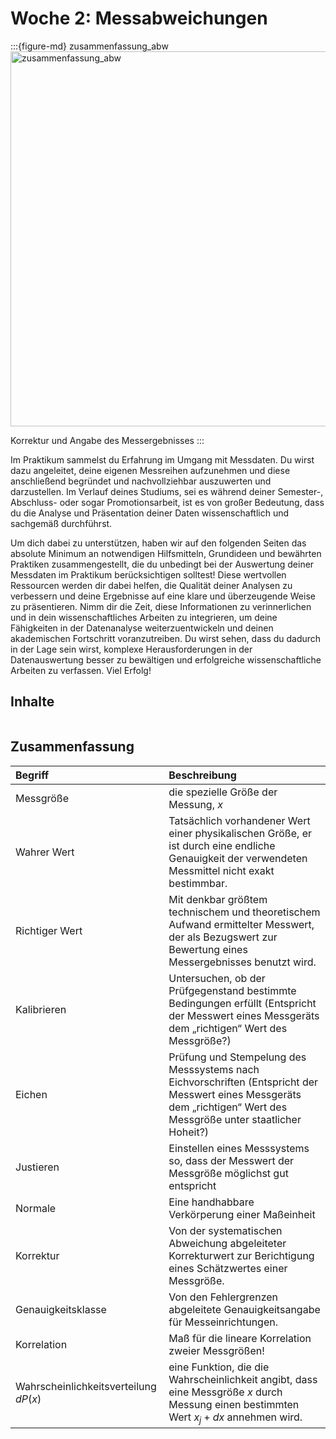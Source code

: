 # Woche 2: Messabweichungen

:::{figure-md} zusammenfassung_abw
<img src="draw/zusammenfassung_abw.jpg" alt="zusammenfassung_abw" width="600px" label = zusammenfassung_abw>

Korrektur und Angabe des Messergebnisses
:::

Im Praktikum sammelst du Erfahrung im Umgang mit Messdaten. Du wirst dazu angeleitet, deine eigenen Messreihen aufzunehmen und diese anschließend begründet und nachvollziehbar auszuwerten und darzustellen. Im Verlauf deines Studiums, sei es während deiner Semester-, Abschluss- oder sogar Promotionsarbeit, ist es von großer Bedeutung, dass du die Analyse und Präsentation deiner Daten wissenschaftlich und sachgemäß durchführst.

Um dich dabei zu unterstützen, haben wir auf den folgenden Seiten das absolute Minimum an notwendigen Hilfsmitteln, Grundideen und bewährten Praktiken zusammengestellt, die du unbedingt bei der Auswertung deiner Messdaten im Praktikum berücksichtigen solltest! Diese wertvollen Ressourcen werden dir dabei helfen, die Qualität deiner Analysen zu verbessern und deine Ergebnisse auf eine klare und überzeugende Weise zu präsentieren. Nimm dir die Zeit, diese Informationen zu verinnerlichen und in dein wissenschaftliches Arbeiten zu integrieren, um deine Fähigkeiten in der Datenanalyse weiterzuentwickeln und deinen akademischen Fortschritt voranzutreiben. Du wirst sehen, dass du dadurch in der Lage sein wirst, komplexe Herausforderungen in der Datenauswertung besser zu bewältigen und erfolgreiche wissenschaftliche Arbeiten zu verfassen. Viel Erfolg!

## Inhalte
```{tableofcontents}
```

## Zusammenfassung

| Begriff | Beschreibung |
|:--------------------|:----------------------------------------|
|Messgröße | die spezielle Größe der Messung, $x$ |
|Wahrer Wert | Tatsächlich vorhandener Wert einer physikalischen Größe, er ist durch eine endliche Genauigkeit der verwendeten Messmittel nicht exakt bestimmbar. |
|Richtiger Wert|Mit denkbar größtem technischem und theoretischem Aufwand ermittelter Messwert, der als Bezugswert zur Bewertung eines Messergebnisses benutzt wird. |
|Kalibrieren|Untersuchen, ob der Prüfgegenstand bestimmte Bedingungen erfüllt (Entspricht der Messwert eines Messgeräts dem „richtigen“ Wert des Messgröße?)|
|Eichen|Prüfung und Stempelung des Messsystems nach Eichvorschriften (Entspricht der Messwert eines Messgeräts dem „richtigen“ Wert des Messgröße unter staatlicher Hoheit?)|
|Justieren|Einstellen eines Messsystems so, dass der Messwert der Messgröße möglichst gut entspricht|
|Normale|Eine handhabbare Verkörperung einer Maßeinheit|
|Korrektur|Von der systematischen Abweichung abgeleiteter Korrekturwert zur Berichtigung eines Schätzwertes einer Messgröße.|
|Genauigkeitsklasse|Von den Fehlergrenzen abgeleitete Genauigkeitsangabe für Messeinrichtungen.|
|Korrelation|Maß für die lineare Korrelation zweier Messgrößen!|
|Wahrscheinlichkeitsverteilung $dP(x)$ | eine Funktion, die die Wahrscheinlichkeit angibt, dass eine Messgröße $x$ durch Messung einen bestimmten Wert $x_j + dx$ annehmen wird.| 